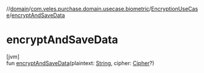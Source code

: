//[domain](../../../index.md)/[com.veles.purchase.domain.usecase.biometric](../index.md)/[EncryptionUseCase](index.md)/[encryptAndSaveData](encrypt-and-save-data.md)

# encryptAndSaveData

[jvm]\
fun [encryptAndSaveData](encrypt-and-save-data.md)(plaintext: [String](https://kotlinlang.org/api/latest/jvm/stdlib/kotlin/-string/index.html), cipher: [Cipher](https://docs.oracle.com/javase/8/docs/api/javax/crypto/Cipher.html)?)
